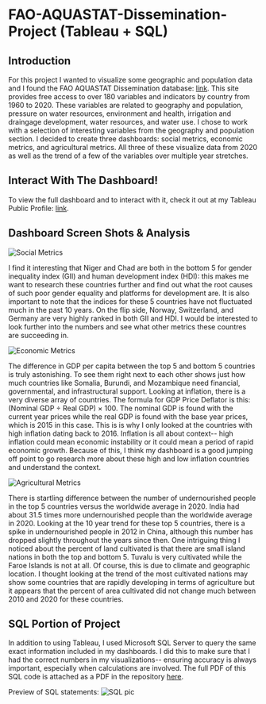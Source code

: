 # FAO-AQUASTAT-Dissemination-Project (Tableau + SQL)

## Introduction 

For this project I wanted to visualize some geographic and population data and I found the FAO AQUASTAT Dissemination database: [link](https://data.apps.fao.org/aquastat/?lang=en). This site provides free access to over 180 variables and indicators by country from 1960 to 2020. These variables are related to geography and population, pressure on water resources, environment and health, irrigation and draingage development, water resources, and water use. I chose to work with a selection of interesting variables from the geography and population section. I decided to create three dashboards: social metrics, economic metrics, and agricultural metrics. All three of these visualize data from 2020 as well as the trend of a few of the variables over multiple year stretches. 

## Interact With The Dashboard!
To view the full dashboard and to interact with it, check it out at my Tableau Public Profile: [link](https://public.tableau.com/app/profile/owen.patrick/vizzes).

## Dashboard Screen Shots & Analysis

![Social Metrics](https://github.com/Owenp25/FAO-AQUASTAT-Dissemination-Project/assets/77632947/e72b5136-6be7-4466-a786-005ede564035)

I find it interesting that Niger and Chad are both in the bottom 5 for gender inequality index (GII) and human development index (HDI): this makes me want to research these countries further and find out what the root causes of such poor gender equality and platforms for development are. It is also important to note that the indices for these 5 countries have not fluctuated much in the past 10 years. On the flip side, Norway, Switzerland, and Germany are very highly ranked in both GII and HDI. I would be interested to look further into the numbers and see what other metrics these countres are succeeding in.

![Economic Metrics](https://github.com/Owenp25/FAO-AQUASTAT-Dissemination-Project/assets/77632947/ce10237b-051d-4fc9-a280-886ede70e109)

The difference in GDP per capita between the top 5 and bottom 5 countries is truly astonishing. To see them right next to each other shows just how much countries like Somalia, Burundi, and Mozambique need financial, governmental, and infrastructural support. Looking at inflation, there is a very diverse array of countries. The formula for GDP Price Deflator is this: (Nominal GDP ÷ Real GDP) × 100. The nominal GDP is found with the current year prices while the real GDP is found with the base year prices, which is 2015 in this case. This is is why I only looked at the countries with high inflation dating back to 2016. Inflation is all about context-- high inflation could mean economic instability or it could mean a period of rapid economic growth. Because of this, I think my dashboard is a good jumping off point to go research more about these high and low inflation countries and understand the context.

![Agricultural Metrics](https://github.com/Owenp25/FAO-AQUASTAT-Dissemination-Project/assets/77632947/28a9ab49-fdfc-45cd-976d-c65cdc679128)

There is startling difference between the number of undernourished people in the top 5 countries versus the worldwide average in 2020. India had about 31.5 times more undernourished people than the worldwide average in 2020. Looking at the 10 year trend for these top 5 countries, there is a spike in undernourished people in 2012 in China, although this number has dropped slightly throughout the years since then. One intriguing thing I noticed about the percent of land cultivated is that there are small island nations in both the top and bottom 5. Tuvalu is very cultivated while the Faroe Islands is not at all. Of course, this is due to climate and geographic location. I thought looking at the trend of the most cultivated nations may show some countries that are rapidly developing in terms of agriculture but it appears that the percent of area cultivated did not change much between 2010 and 2020 for these countries.

## SQL Portion of Project
In addition to using Tableau, I used Microsoft SQL Server to query the same exact information included in my dashboards. I did this to make sure that I had the correct numbers in my visualizations-- ensuring accuracy is always important, especially when calculations are involved. The full PDF of this SQL code is attached as a PDF in the repository [here](https://github.com/Owenp25/FAO-AQUASTAT-Dissemination-Project/blob/main/SQL_Metrics.pdf).

Preview of SQL statements:
![SQL pic](https://github.com/Owenp25/FAO-AQUASTAT-Dissemination-Project/assets/77632947/0f9f2ec3-9e4e-43c7-a2bb-d4854d15a015)
